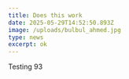 ```yaml
---
title: Does this work
date: 2025-05-29T14:52:50.893Z
image: /uploads/bulbul_ahmed.jpg
type: news
excerpt: ok
---
```

T﻿esting 93